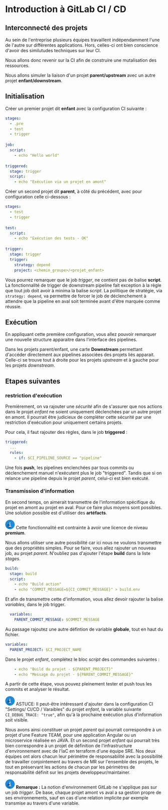 # Introduction à GitLab CI / CD

## Interconnecté des projets

Au sein de l'entreprise plusieurs équipes travaillent indépendamment l'une de l'autre sur différentes applications. Hors, celles-ci ont bien conscience d'avoir des similutudes techniques sur leur CI.

Nous allons donc revenir sur la CI afin de construire une mutalisation des ressources.

Nous allons simuler la liaison d'un projet **parent/upstream** avec un autre projet **enfant/downstream**.

## Initialisation

Créer un premier projet dit **enfant** avec la configuration CI suivante :

```yml
stages: 
  - .pre
  - test
  - trigger

job:
  script:
    - echo "Hello world"

triggered:
  stage: trigger
  script:
    - echo "Exécution via un projet en amont"
```

Créer un second projet dit **parent**, à côté du précédent, avec pour configuration celle ci-dessous :

```yml
stages:
  - test
  - trigger

test:
  script: 
    - echo "Exécution des tests - OK"

trigger:
  stage: trigger
  trigger:
    strategy: depend
    project: <chemin_groupe>/<projet_enfant>
```

Vous pourrez remarquer que le job *trigger*, ne contient pas de balise **script**. La fonctionnalité de trigger de downstream pipeline fait exception à la règle que tout job doit avoir à minima la balise *script*.
La politique de stratégie, via `strategy: depend`, va permettre de forcer le job de déclenchement à attendre que la pipeline en aval soit terminée avant d'être marquée comme réussie.

## Exécution

En appliquant cette première configuration, vous allez pouvoir remarquer une nouvelle structure apparaitre dans l'interface des pipelines.

Dans les projets parent/enfant, une carte **Downstream** permettant d'accéder directement aux pipelines associées des projets liés apparait. Celle-ci se trouve tout à droite pour les projets *upstream* et à gauche pour les projets *downstream*.

## Etapes suivantes

### restriction d'exécution

Premièrement, on va rajouter une *sécurité* afin de s'assurer que nos actions dans le projet *enfant* ne soient uniquement déclenchées par un autre projet en amont. Il pourrait être judicieux de compléter cette sécurité par une restriction d'exécution pour uniquement certains projets.

Pour cela, il faut rajouter des règles, dans le job **triggered** :

```yml
triggered:
  ...
  rules:
    - if: $CI_PIPELINE_SOURCE == "pipeline"
```

Une fois **push**, les pipelines enclenchées par tous commits ou déclenchement manuel n'exécutent plus le job "triggered".
Tandis que si on relance une pipeline depuis le projet *parent*, celui-ci est bien exécuté.

### Transmission d'information

En second temps, on aimerait transmettre de l'information spécifique du projet en amont au projet en aval. Pour ce faire plus moyens sont possibles. Une solution possible est d'utiliser des **artéfacts**.

![INFO](./assets/info.png) Cette fonctionnalité est contrainte à avoir une licence de niveau **premium**.

Nous allons utiliser une autre possibilité car ici nous ne voulons transmettre que des propriétés simples. Pour se faire, vous allez rajouter un nouveau job, au projet *parent*. N'oubliez pas d'ajouter l'étape **build** dans la liste *stages*.

```yml
build:
  stage: build
  script:
    - echo "Build action"
    - echo "COMMIT_MESSAGE=${CI_COMMIT_MESSAGE}" > build.env
```

Et afin de transmettre cette d'information, vous allez devoir rajouter la balise *variables*, dans le job trigger.

```yml
  variables:
    PARENT_COMMIT_MESSAGE: $COMMIT_MESSAGE
```

Au passage rajoutez une autre défintion de variable **globale**, tout en haut du fichier.

```yml
variables:
  PARENT_PROJECT: $CI_PROJECT_NAME
```

Dans le projet *enfant*, complétez le bloc *script* des commandes suivantes :

```yml
    - echo "Build du projet - ${PARENT_PROJECT}"
    - echo "Message du projet - ${PARENT_COMMIT_MESSAGE}"
```

A partir de cette étape, vous pouvez pleinement tester et push tous les commits et analyser le résultat.

![INFO](./assets/info.png) ASTUCE: Il peut-être intéressant d'ajouter dans la configuration CI "Settings/ CI/CD / Varaibles" du projet *enfant*, la variable suivante `CI_DEBUG_TRACE: "true"`, afin qu'à la prochaine exécution plus d'information soit visible.

Nous avons ainsi constituer un projet *parent* qui pourrait correspondre à un projet d'une Feature TEAM, pour une application Angular ou un microservice réalisée en JAVA. Et un second projet *enfant* qui pourrait très bien correspondre à un projet de définition de l'infrastructure d'environnement avec de l'IaC en terraform d'une équipe SRE. Nos deux équipes ont alors chacun leur périmètre de responsabilité avec la possibilité de travailler conjointement au travers de MR sur l'ensemble des projets, le tout en préservant les actions de chacun par les périmètres de responsabilité définit sur les projets developpeur/maintainer.

![INFO](./assets/info.png) **Remarque :** La notion d'environnement GitLab ne s'applique pas sur un job *trigger*. De base, chaque projet amont vs aval a sa gestion propre de ses environnements, sauf en cas d'une relation implicite par exemple transmise au travers d'une variable.
